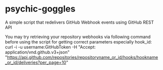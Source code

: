 # psychic-goggles

A simple script that redelivers GitHub Webhook events using GitHub REST API

You may try retrieving your repository webhooks via following command before using the script for getting correct parameters especially hook_id:
curl -i -u username:GitHubToken -H "Accept: application/vnd.github.v3+json" "https://api.github.com/repositories/repositoryname_or_id/hooks/hookname_or_id/deliveries?per_page=10"
